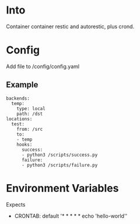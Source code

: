 # Into
Container container restic and autorestic, plus crond.

# Config
Add file to /config/config.yaml

## Example
```
backends:
  temp:
    type: local
    path: /dst
locations:
  test:
    from: /src
    to:
    - temp
    hooks:
      success:
      - python3 /scripts/success.py
      failure:
      - python3 /scripts/failure.py
```

# Environment Variables
Expects
- CRONTAB: default '* * * * * echo 'hello-world''

